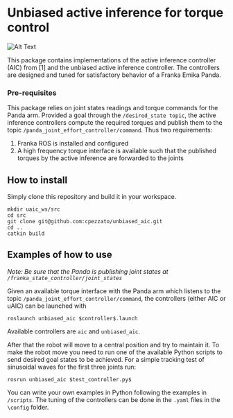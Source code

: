 # Unbiased active inference for torque control

![Alt Text](docs/panda_banana.gif)

This package contains implementations of the active inference controller (AIC) from [1] and the unbiased active inference controller. The controllers are designed and tuned for satisfactory behavior of a Franka Emika Panda. 

### Pre-requisites 
This package relies on joint states readings and torque commands for the Panda arm. Provided a goal through the ````/desired_state topic````, the active inference controllers compute the required torques and publish them to the topic ````/panda_joint_effort_controller/command````. Thus two requirements:

1. Franka ROS is installed and configured
2. A high frequency torque interface is available such that the published torques by the active inference are forwarded to the joints

## How to install
Simply clone this repository and build it in your workspace.

````
mkdir uaic_ws/src
cd src
git clone git@github.com:cpezzato/unbiased_aic.git
cd ..
catkin build
````

## Examples of how to use

*Note: Be sure that the Panda is publishing joint states at ````/franka_state_controller/joint_states````*


Given an available torque interface with the Panda arm which listens to the topic ````/panda_joint_effort_controller/command````, the controllers (either AIC or uAIC) can be launched with
````
roslaunch unbiased_aic $controller$.launch
````

Available controllers are ````aic```` and ````unbiased_aic````.  

After that the robot will move to a central position and try to maintain it. To make the robot move you need to run one of the available Python scripts to send desired goal states to be achieved. For a simple tracking test of sinusoidal waves for the first three joints run:

````
rosrun unbiased_aic $test_controller.py$
````

You can write your own examples in Python following the examples in ````/scripts````. The tuning of the controllers can be done in the ````.yaml```` files in the ````\config```` folder. 

